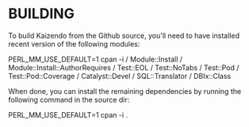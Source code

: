 # BUILDING

To build Kaizendo from the Github source, you'll need to have installed
recent version of the following modules:

  PERL_MM_USE_DEFAULT=1 cpan -i /
    Module::Install /
    Module::Install::AuthorRequires /
    Test::EOL /
    Test::NoTabs /
    Test::Pod /
    Test::Pod::Coverage /
    Catalyst::Devel /
    SQL::Translator /
    DBIx::Class


When done, you can install the remaining dependencies by running the
following command in the source dir:

  PERL_MM_USE_DEFAULT=1 cpan -i .


